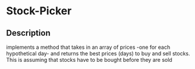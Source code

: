 # Stock-Picker
## Description 
implements a method that takes in an array of prices -one for each hypothetical day- and returns the best prices (days) to buy and sell stocks. This is assuming that stocks have to be bought before they are sold
